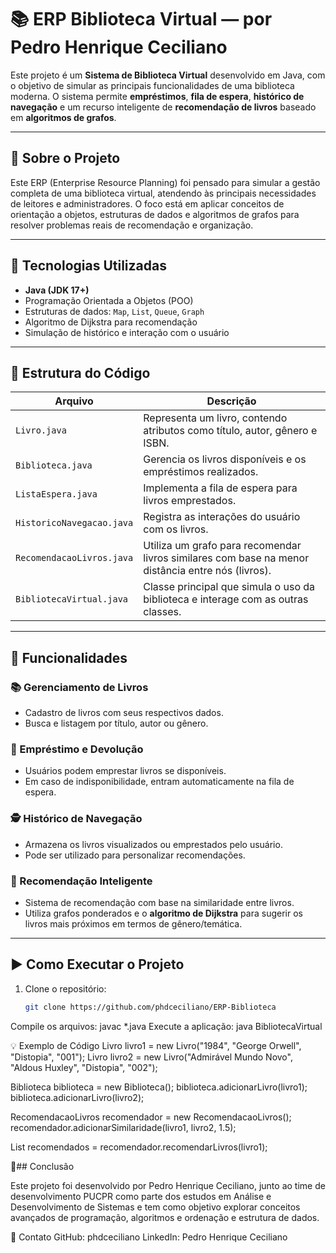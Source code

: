 # 📚 ERP Biblioteca Virtual — por Pedro Henrique Ceciliano

Este projeto é um **Sistema de Biblioteca Virtual** desenvolvido em Java, com o objetivo de simular as principais funcionalidades de uma biblioteca moderna. O sistema permite **empréstimos**, **fila de espera**, **histórico de navegação** e um recurso inteligente de **recomendação de livros** baseado em **algoritmos de grafos**.

---

## 🚀 Sobre o Projeto

Este ERP (Enterprise Resource Planning) foi pensado para simular a gestão completa de uma biblioteca virtual, atendendo às principais necessidades de leitores e administradores. O foco está em aplicar conceitos de orientação a objetos, estruturas de dados e algoritmos de grafos para resolver problemas reais de recomendação e organização.

---

## 🧰 Tecnologias Utilizadas

- **Java (JDK 17+)**
- Programação Orientada a Objetos (POO)
- Estruturas de dados: `Map`, `List`, `Queue`, `Graph`
- Algoritmo de Dijkstra para recomendação
- Simulação de histórico e interação com o usuário

---

## 📁 Estrutura do Código

| Arquivo | Descrição |
|--------|-----------|
| `Livro.java` | Representa um livro, contendo atributos como título, autor, gênero e ISBN. |
| `Biblioteca.java` | Gerencia os livros disponíveis e os empréstimos realizados. |
| `ListaEspera.java` | Implementa a fila de espera para livros emprestados. |
| `HistoricoNavegacao.java` | Registra as interações do usuário com os livros. |
| `RecomendacaoLivros.java` | Utiliza um grafo para recomendar livros similares com base na menor distância entre nós (livros). |
| `BibliotecaVirtual.java` | Classe principal que simula o uso da biblioteca e interage com as outras classes. |

---

## 🎯 Funcionalidades

### 📚 Gerenciamento de Livros
- Cadastro de livros com seus respectivos dados.
- Busca e listagem por título, autor ou gênero.

### 🤝 Empréstimo e Devolução
- Usuários podem emprestar livros se disponíveis.
- Em caso de indisponibilidade, entram automaticamente na fila de espera.

### 🕵️ Histórico de Navegação
- Armazena os livros visualizados ou emprestados pelo usuário.
- Pode ser utilizado para personalizar recomendações.

### 🧠 Recomendação Inteligente
- Sistema de recomendação com base na similaridade entre livros.
- Utiliza grafos ponderados e o **algoritmo de Dijkstra** para sugerir os livros mais próximos em termos de gênero/temática.

---

## ▶️ Como Executar o Projeto

1. Clone o repositório:
   ```bash
   git clone https://github.com/phdceciliano/ERP-Biblioteca
   
Compile os arquivos: javac *.java
Execute a aplicação: java BibliotecaVirtual

💡 Exemplo de Código
Livro livro1 = new Livro("1984", "George Orwell", "Distopia", "001");
Livro livro2 = new Livro("Admirável Mundo Novo", "Aldous Huxley", "Distopia", "002");

Biblioteca biblioteca = new Biblioteca();
biblioteca.adicionarLivro(livro1);
biblioteca.adicionarLivro(livro2);

RecomendacaoLivros recomendador = new RecomendacaoLivros();
recomendador.adicionarSimilaridade(livro1, livro2, 1.5);

List<Livro> recomendados = recomendador.recomendarLivros(livro1);

📌## Conclusão

Este projeto foi desenvolvido por Pedro Henrique Ceciliano, junto ao time de desenvolvimento PUCPR como parte dos estudos em Análise e Desenvolvimento de Sistemas e tem como objetivo explorar conceitos avançados de programação, algoritmos e ordenação e estrutura de dados.

🔗 Contato
GitHub: phdceciliano
LinkedIn: Pedro Henrique Ceciliano
